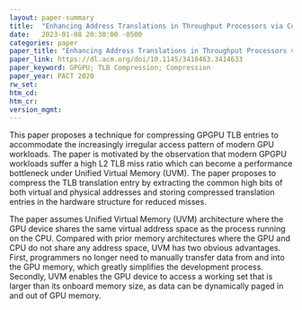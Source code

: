 ```yaml
---
layout: paper-summary
title:  "Enhancing Address Translations in Throughput Processors via Compression"
date:   2023-01-08 20:30:00 -0500
categories: paper
paper_title: "Enhancing Address Translations in Throughput Processors via Compression"
paper_link: https://dl.acm.org/doi/10.1145/3410463.3414633
paper_keyword: GPGPU; TLB Compression; Compression
paper_year: PACT 2020
rw_set:
htm_cd:
htm_cr:
version_mgmt:
---
```


This paper proposes a technique for compressing GPGPU TLB entries to accommodate the increasingly irregular
access pattern of modern GPU workloads. The paper is motivated by the observation that modern GPGPU workloads 
suffer a high L2 TLB miss ratio which can become a performance bottleneck under Unified Virtual Memory (UVM).
The paper proposes to compress the TLB translation entry by extracting the common high bits of both virtual
and physical addresses and storing compressed translation entries in the hardware structure for reduced misses.

The paper assumes Unified Virtual Memory (UVM) architecture where the GPU device shares the same virtual address
space as the process running on the CPU. Compared with prior memory architectures where the GPU and CPU do not 
share any address space, UVM has two obvious advantages. First, programmers no longer need to manually transfer
data from and into the GPU memory, which greatly simplifies the development process. Secondly, UVM enables 
the GPU device to access a working set that is larger than its onboard memory size, as data can be dynamically
paged in and out of GPU memory.
